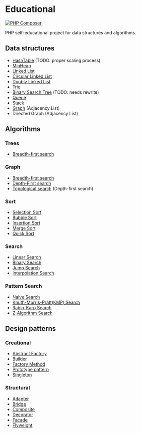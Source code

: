 # Educational

[![PHP Composer](https://github.com/dukem1/edu/workflows/PHP%20Composer/badge.svg)](https://github.com/dukem1/edu/actions)

PHP self-educational project for data structures and algorithms.

## Data structures
- [HashTable](https://en.wikipedia.org/wiki/Hash_table) (TODO: proper scaling process)
- [MinHeap](https://en.wikipedia.org/wiki/Heap_(data_structure))
- [Linked List](https://en.wikipedia.org/wiki/Linked_list)
- [Circular Linked List](https://en.wikipedia.org/wiki/Linked_list#Circular_linked_list)
- [Doubly Linked List](https://en.wikipedia.org/wiki/Doubly_linked_list)
- [Trie](https://en.wikipedia.org/wiki/Trie)
- [Binary Search Tree](https://en.wikipedia.org/wiki/Binary_search_tree) (TODO: needs rewrite)
- [Queue](https://en.wikipedia.org/wiki/Queue_(abstract_data_type))
- [Stack](https://en.wikipedia.org/wiki/Stack_(abstract_data_type))
- [Graph](https://en.wikipedia.org/wiki/Graph_(abstract_data_type)) (Adjacency List)
- Directed Graph (Adjacency List)

## Algorithms

### Trees
- [Breadth-first search](https://en.wikipedia.org/wiki/Breadth-first_search)

### Graph
- [Breadth-first search](https://en.wikipedia.org/wiki/Breadth-first_search)
- [Depth-First search](https://en.wikipedia.org/wiki/Depth-first_search)
- [Topological search](https://en.wikipedia.org/wiki/Topological_sorting) (Depth-first search)

### Sort
- [Selection Sort](https://en.wikipedia.org/wiki/Selection_sort)
- [Bubble Sort](https://en.wikipedia.org/wiki/Bubble_sort)
- [Insertion Sort](https://en.wikipedia.org/wiki/Insertion_sort)
- [Merge Sort](https://en.wikipedia.org/wiki/Merge_sort)
- [Quick Sort](https://en.wikipedia.org/wiki/Quicksort)

### Search
- [Linear Search](https://en.wikipedia.org/wiki/Linear_search)
- [Binary Search](https://en.wikipedia.org/wiki/Binary_search_algorithm)
- [Jump Search](https://en.wikipedia.org/wiki/Jump_search)
- [Interpolation Search](https://en.wikipedia.org/wiki/Interpolation_search)

### Pattern Search
- [Naive Search](https://en.wikipedia.org/wiki/String-searching_algorithm#Na%C3%AFve_string_search)
- [Knuth-Morris-Pratt(KMP) Search](https://en.wikipedia.org/wiki/Knuth%E2%80%93Morris%E2%80%93Pratt_algorithm)
- [Rabin-Karp Search](https://en.wikipedia.org/wiki/Rabin%E2%80%93Karp_algorithm)
- [Z-Algorithm Search](https://www.geeksforgeeks.org/z-algorithm-linear-time-pattern-searching-algorithm/)

## Design patterns

### Creational
- [Abstract Factory](https://en.wikipedia.org/wiki/Abstract_factory_pattern)
- [Builder](https://en.wikipedia.org/wiki/Builder_pattern)
- [Factory Method](https://en.wikipedia.org/wiki/Factory_method_pattern)
- [Prototype pattern](https://en.wikipedia.org/wiki/Prototype_pattern)
- [Singleton](https://en.wikipedia.org/wiki/Singleton_pattern)

### Structural
- [Adapter](https://en.wikipedia.org/wiki/Adapter_pattern)
- [Bridge](https://en.wikipedia.org/wiki/Bridge_pattern)
- [Composite](https://en.wikipedia.org/wiki/Composite_pattern)
- [Decorator](https://en.wikipedia.org/wiki/Decorator_pattern)
- [Facade](https://en.wikipedia.org/wiki/Facade_pattern)
- [Flyweight](https://en.wikipedia.org/wiki/Flyweight_pattern)
